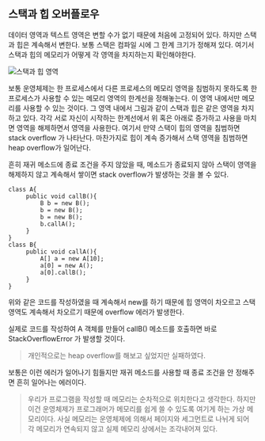 ﻿## 스택과 힙 오버플로우

데이터 영역과 텍스트 영역은 변할 수가 없기 때문에 처음에 고정되어 있다. 하지만 스택과 힙은 계속해서 변한다. 보통 스택은 컴파일 시에 그 한계 크기가 정해져 있다. 여기서 스택과 힙의 메모리가 어떻게 각 영역을 차지하는지 확인해야한다.

![스택과 힙 영역](https://github.com/shouwn/Thread/blob/master/images/statck_heap.gif)

보통 운영체제는 한 프로세스에서 다른 프로세스의 메모리 영역을 침범하지 못하도록 한 프로세스가 사용할 수 있는 메모리 영역의 한계선을 정해놓는다. 이 영역 내에서만 메모리를 사용할 수 있는 것이다. 그 영역 내에서 그림과 같이 스택과 힙은 같은 영역을 차지하고 있다. 각각 서로 자신이 시작하는 한계선에서 위 혹은 아래로 증가하고 사용을 마치면 영역을 해제하면서 영역을 사용한다. 여기서 만약 스택이 힙의 영역을 침범하면 stack overflow 가 나타난다. 마찬가지로 힙이 계속 증가해서 스택 영역을 침범하면 heap overflow가 일어난다.

흔히 재귀 메소드에 종료 조건을 주지 않았을 때, 메소드가 종료되지 않아 스택이 영역을 해제하지 않고 계속해서 쌓이면 stack overflow가 발생하는 것을 볼 수 있다.

    class A{
	     public void callB(){
		     B b = new B();
		     b = new B();
		     b = new B();
		     b.callA();
	     }
    }
    class B{
	     public void callA(){
		     A[] a = new A[10];
		     a[0] = new A();
		     a[0].callB();
		 }
	}

위와 같은 코드를 작성하였을 때 계속해서 new를 하기 때문에 힙 영역이 차오르고 스택 영역도 계속해서 차오르기 때문에 overflow 에러가 발생한다.

실제로 코드를 작성하여 A 객체를 만들어 callB() 메소드를 호출하면 바로 StackOverflowError 가 발생할 것이다. 

> 개인적으로는 heap overflow를 해보고 싶었지만 실패하였다.

보통은 이런 에러가 일어나기 힘들지만 재귀 메소드를 사용할 때 종료 조건을 안 정해주면 흔히 일어나는 에러이다. 

> 우리가 프로그램을 작성할 때 메모리는 순차적으로 위치한다고 생각한다. 하지만 이건 운영체제가 프로그래머가 메모리를 쉽게 쓸 수 있도록 여기게 하는 가상 메모리이다. 사실 메모리는 운영체제에 의해서 페이지와 세그먼트로 나뉘게 되어 각 메모리가 연속되지 않고 실제 메모리 상에서는 조각내어져 있다.

